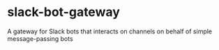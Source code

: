 # slack-bot-gateway
A gateway for Slack bots that interacts on channels on behalf of simple message-passing bots

